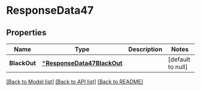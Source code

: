 # ResponseData47

## Properties
Name | Type | Description | Notes
------------ | ------------- | ------------- | -------------
**BlackOut** | [***ResponseData47BlackOut**](ResponseData47_black_out.md) |  | [default to null]

[[Back to Model list]](../README.md#documentation-for-models) [[Back to API list]](../README.md#documentation-for-api-endpoints) [[Back to README]](../README.md)

